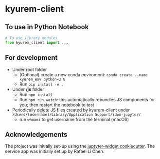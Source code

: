 # kyurem-client
## To use in Python Notebook
```python
# To use library modules
from kyurem_client import ...
```
## For development
- Under root folder
  - (Optional) create a new conda enviroment: `conda create --name kyurem_env python=3.8`
  - Run `pip install -e .` 
- Under **/js** folder
  - Run `npm install`
  - Run `npm run watch`: this automatically rebundles JS components for you; then restart the notebook to test
- Periodically delete JS files created by kyurem-client under `/Users/[username]/Library/Application Support/idom-jupyter/`
  - run `whoami` to get username from the terminal (macOS)


## Acknowledgements
The project was initially set-up using the [juptyter-widget cookiecutter](https://github.com/rit-git/react-jupyter-cookiecutter). The service app was initially set up by Rafael Li Chen.
